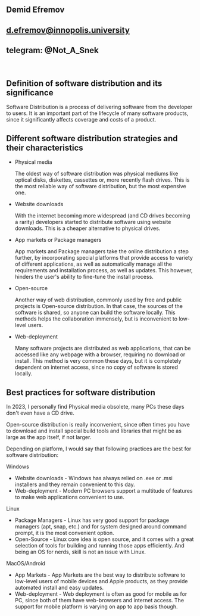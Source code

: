 ## Demid Efremov
## d.efremov@innopolis.university
## telegram: @Not_A_Snek
&nbsp;

## Definition of software distribution and its significance
Software Distribution is a process of delivering software from the developer to users. It is an important part of the lifecycle of many software products, since it significantly affects coverage and costs of a product.

## Different software distribution strategies and their characteristics
- Physical media

    The oldest way of software distribution was physical mediums like optical disks, diskettes, cassettes or, more recently flash drives. This is the most reliable way of software distribution, but the most expensive one.

- Website downloads

    With the internet becoming more widespread (and CD drives becoming a rarity) developers started to distribute software using website downloads. This is a cheaper alternative to physical drives.

- App markets or Package managers

    App markets and Package managers take the online distribution a step further, by incorporating special platforms that provide access to variety of different applications, as well as automatically manage all the requirements and installation process, as well as updates. This however, hinders the user's ability to fine-tune the install process.

- Open-source

    Another way of web distribution, commonly used by free and public projects is Open-source distribution. In that case, the sources of the software is shared, so anyone can build the software locally. This methods helps the collaboration immensely, but is inconvenient to low-level users.

- Web-deployment

    Many software projects are distributed as web applications, that can be accessed like any webpage with a browser, requiring no download or install. This method is very common these days, but it is completely dependent on internet access, since no copy of software is stored locally.

## Best practices for software distribution
In 2023, I personally find Physical media obsolete, many PCs these days don't even have a CD drive.

Open-source distribution is really inconvenient, since often times you have to download and install special build tools and libraries that might be as large as the app itself, if not larger.

Depending on platform, I would say that following practices are the best for software distribution:

Windows
- Website downloads - Windows has always relied on .exe or .msi installers and they remain convenient to this day.
- Web-deployment - Modern PC browsers support a multitude of features to make web applications convenient to use.

Linux
- Package Managers - Linux has very good support for package managers (apt, snap, etc.) and for system designed around command prompt, it is the most convenient option.
- Open-Source - Linux core idea is open source, and it comes with a great selection of tools for building and running those apps efficiently. And being an OS for nerds, skill is not an issue with Linux.

MacOS/Android
- App Markets - App Markets are the best way to distribute software to low-level users of mobile devices and Apple products, as they provide automated install and easy updates.
- Web-deployment - Web deployment is often as good for mobile as for PC, since both of them have web-browsers and internet access. The support for mobile platform is varying on app to app basis though.


